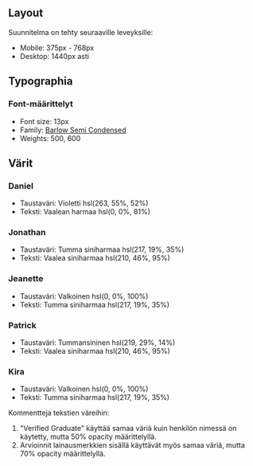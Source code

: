 ## Layout

Suunnitelma on tehty seuraaville leveyksille:

- Mobile:  375px - 768px
- Desktop: 1440px asti


## Typographia

### Font-määrittelyt
- Font size: 13px
- Family: [Barlow Semi Condensed](https://fonts.google.com/specimen/Barlow+Semi+Condensed)
- Weights: 500, 600

## Värit

### Daniel
- Taustaväri: Violetti hsl(263, 55%, 52%)
- Teksti: Vaalean harmaa hsl(0, 0%, 81%)

### Jonathan
- Taustaväri: Tumma siniharmaa hsl(217, 19%, 35%)
- Teksti: Vaalea siniharmaa hsl(210, 46%, 95%)

### Jeanette
- Taustaväri: Valkoinen hsl(0, 0%, 100%)
- Teksti: Tumma siniharmaa hsl(217, 19%, 35%)
  
### Patrick
- Taustaväri: Tummansininen hsl(219, 29%, 14%)
- Teksti: Vaalea siniharmaa hsl(210, 46%, 95%)

### Kira
- Taustaväri: Valkoinen hsl(0, 0%, 100%)
- Teksti: Tumma siniharmaa hsl(217, 19%, 35%)


Kommentteja tekstien väreihin:

1. "Verified Graduate" käyttää samaa väriä kuin henkilön nimessä on käytetty, mutta 50% opacity määrittelyllä.
2. Arvioinnit lainausmerkkien sisällä käyttävät myös samaa väriä, mutta 70% opacity määrittelyllä.
  
